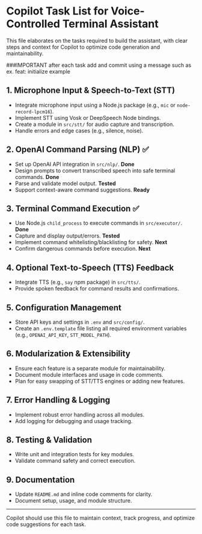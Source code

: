 # Copilot Task List for Voice-Controlled Terminal Assistant

This file elaborates on the tasks required to build the assistant, with clear steps and context for Copilot to optimize code generation and maintainability.


###IMPORTANT after each task add and commit using a message such as ex. feat: initialize example

## 1. Microphone Input & Speech-to-Text (STT)
- Integrate microphone input using a Node.js package (e.g., `mic` or `node-record-lpcm16`).
- Implement STT using Vosk or DeepSpeech Node bindings.
- Create a module in `src/stt/` for audio capture and transcription.
- Handle errors and edge cases (e.g., silence, noise).

## 2. OpenAI Command Parsing (NLP) ✅
- Set up OpenAI API integration in `src/nlp/`. **Done**
- Design prompts to convert transcribed speech into safe terminal commands. **Done**
- Parse and validate model output. **Tested**
- Support context-aware command suggestions. **Ready**

## 3. Terminal Command Execution ✅
- Use Node.js `child_process` to execute commands in `src/executor/`. **Done**
- Capture and display output/errors. **Tested**
- Implement command whitelisting/blacklisting for safety. **Next**
- Confirm dangerous commands before execution. **Next**

## 4. Optional Text-to-Speech (TTS) Feedback
- Integrate TTS (e.g., `say` npm package) in `src/tts/`.
- Provide spoken feedback for command results and confirmations.

## 5. Configuration Management
- Store API keys and settings in `.env` and `src/config/`.
- Create an `.env.template` file listing all required environment variables (e.g., `OPENAI_API_KEY`, `STT_MODEL_PATH`).

## 6. Modularization & Extensibility
- Ensure each feature is a separate module for maintainability.
- Document module interfaces and usage in code comments.
- Plan for easy swapping of STT/TTS engines or adding new features.

## 7. Error Handling & Logging
- Implement robust error handling across all modules.
- Add logging for debugging and usage tracking.

## 8. Testing & Validation
- Write unit and integration tests for key modules.
- Validate command safety and correct execution.

## 9. Documentation
- Update `README.md` and inline code comments for clarity.
- Document setup, usage, and module structure.

---

Copilot should use this file to maintain context, track progress, and optimize code suggestions for each task.
